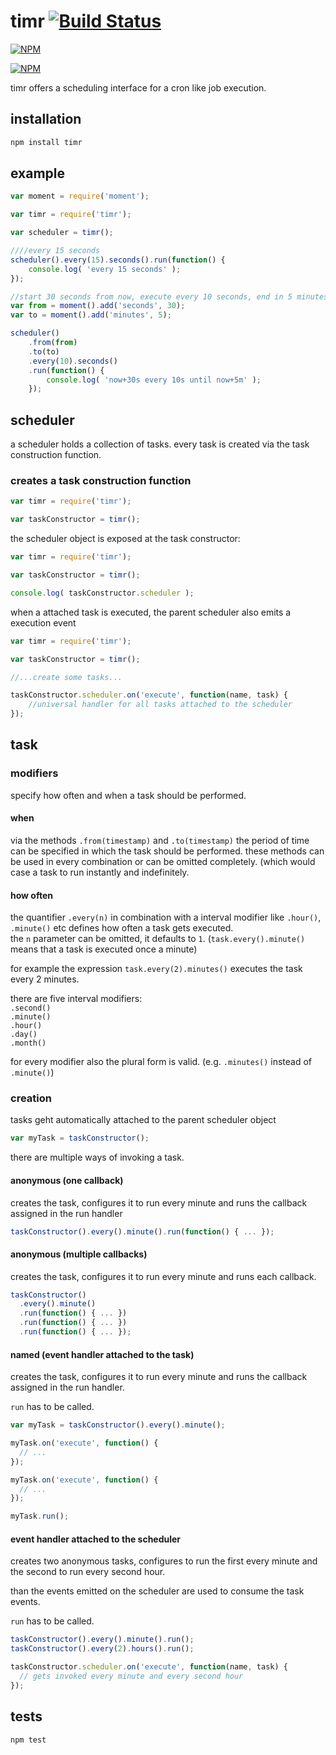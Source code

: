 # timr [![Build Status](https://travis-ci.org/seriousManual/timr.png)](https://travis-ci.org/seriousManual/timr)

[![NPM](https://nodei.co/npm/timr.png)](https://nodei.co/npm/timr/)

[![NPM](https://nodei.co/npm-dl/timr.png?months=3)](https://nodei.co/npm/timr/)

timr offers a scheduling interface for a cron like job execution.

## installation

````bash
npm install timr
````

## example
```javascript
var moment = require('moment');

var timr = require('timr');

var scheduler = timr();

////every 15 seconds
scheduler().every(15).seconds().run(function() {
    console.log( 'every 15 seconds' );
});

//start 30 seconds from now, execute every 10 seconds, end in 5 minutes from now
var from = moment().add('seconds', 30);
var to = moment().add('minutes', 5);

scheduler()
    .from(from)
    .to(to)
    .every(10).seconds()
    .run(function() {
        console.log( 'now+30s every 10s until now+5m' );
    });
```

## scheduler
a scheduler holds a collection of tasks. every task is created via the task construction function.

### creates a task construction function
```javascript
var timr = require('timr');

var taskConstructor = timr();
```

the scheduler object is exposed at the task constructor:
```javascript
var timr = require('timr');

var taskConstructor = timr();

console.log( taskConstructor.scheduler );
```

when a attached task is executed, the parent scheduler also emits a execution event
```javascript
var timr = require('timr');

var taskConstructor = timr();

//...create some tasks...

taskConstructor.scheduler.on('execute', function(name, task) {
    //universal handler for all tasks attached to the scheduler
});
```

## task

### modifiers
specify how often and when a task should be performed.

#### when
via the methods `.from(timestamp)` and `.to(timestamp)` the period of time can be specified in which the task should be performed.
these methods can be used in every combination or can be omitted completely. (which would case a task to run instantly and indefinitely.

#### how often
the quantifier `.every(n)` in combination with a interval modifier like `.hour()`, `.minute()` etc defines how often a task gets executed.  
the `n` parameter can be omitted, it defaults to `1`. (`task.every().minute()` means that a task is executed once a minute)

for example the expression `task.every(2).minutes()` executes the task every 2 minutes.

there are five interval modifiers:   
`.second()`  
`.minute()`  
`.hour()`  
`.day()`  
`.month()`

for every modifier also the plural form is valid. (e.g. `.minutes()` instead of `.minute()`)

### creation
tasks geht automatically attached to the parent scheduler object
```javascript
var myTask = taskConstructor();
```

there are multiple ways of invoking a task.

#### anonymous (one callback)
creates the task, configures it to run every minute and runs the callback assigned in the run handler
```javascript
taskConstructor().every().minute().run(function() { ... });
```

#### anonymous (multiple callbacks)
creates the task, configures it to run every minute and runs each callback.
```javascript
taskConstructor()
  .every().minute()
  .run(function() { ... })
  .run(function() { ... })
  .run(function() { ... });
```

#### named (event handler attached to the task)
creates the task, configures it to run every minute and runs the callback assigned in the run handler.

 `run` has to be called.
```javascript
var myTask = taskConstructor().every().minute();

myTask.on('execute', function() {
  // ...
});

myTask.on('execute', function() {
  // ...
});

myTask.run();
```

#### event handler attached to the scheduler
creates two anonymous tasks, configures to run the first every minute and the second to run every second hour.

than the events emitted on the scheduler are used to consume the task events.

 `run` has to be called.
```javascript
taskConstructor().every().minute().run();
taskConstructor().every(2).hours().run();

taskConstructor.scheduler.on('execute', function(name, task) {
  // gets invoked every minute and every second hour
});
```

## tests
`npm test`
